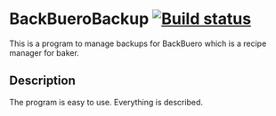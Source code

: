 # BackBueroBackup [![Build status](https://ci.appveyor.com/api/projects/status/rm4px57tgutesaf2?svg=true)](https://ci.appveyor.com/project/mccomput3rfr3ak/backbuerobackup)

This is a program to manage backups for BackBuero which is a recipe manager for baker.

## Description

The program is easy to use. Everything is described. 

